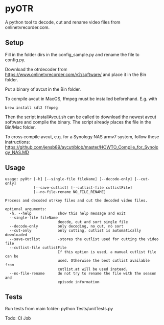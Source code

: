 # pyOTR

A python tool to decode, cut and rename video files from onlinetvrecorder.com.

## Setup
Fill in the folder dirs in the config_sample.py and rename the file to config.py.

Download the otrdecoder from https://www.onlinetvrecorder.com/v2/software/ and place it in the Bin folder.

Put a binary of avcut in the Bin folder.

To compile avcut in MacOS, ffmpeg must be installed beforehand. E.g. with
```
brew install sdl2 ffmpeg
```
Then the script installAvcut.sh can be called to download the newest avcut software and compile the binary. The script already places the file in the Bin/Mac folder.

To cross compile avcut, e.g. for a Synology NAS armv7 system, follow these instructions: https://github.com/jensb89/avcut/blob/master/HOWTO_Compile_for_Synology_NAS.MD

## Usage
```
usage: pyOtr [-h] [--single-file fileName] [--decode-only] [--cut-only]
             [--save-cutlist] [--cutlist-file cutlistFile]
             [--no-file-rename NO_FILE_RENAME]

Process and decoded otrkey files and cut the decoded video files.

optional arguments:
  -h, --help            show this help message and exit
  --single-file fileName
                        deocde, cut and sort single file
  --decode-only         only decoding, no cut, no sort
  --cut-only            only cutting, cutlist is automatically downloaded
  --save-cutlist        -stores the cutlist used for cutting the video file
  --cutlist-file cutlistFile
                        If this option is used, a manual cutlist file can be
                        used. Otherwise the best cutlist available from
                        cutlist.at will be used instead.
  --no-file-rename      do not try to rename the file with the season and
                        episode information
```

## Tests
Run tests from main folder:
python Tests/unitTests.py

Todo: CI Job

